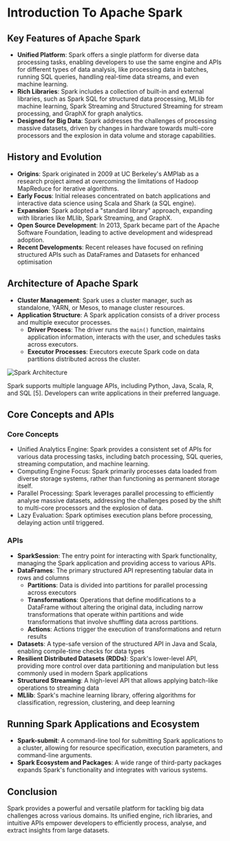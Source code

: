 # Introduction To Apache Spark

## Key Features of Apache Spark

- **Unified Platform**: Spark offers a single platform for diverse data processing tasks, enabling developers to use the same engine and APIs for different types of data analysis, like processing data in batches, running SQL queries, handling real-time data streams, and even machine learning.
- **Rich Libraries**: Spark includes a collection of built-in and external libraries, such as Spark SQL for structured data processing, MLlib for machine learning, Spark Streaming and Structured Streaming for stream processing, and GraphX for graph analytics.
- **Designed for Big Data**: Spark addresses the challenges of processing massive datasets, driven by changes in hardware towards multi-core processors and the explosion in data volume and storage capabilities.

## History and Evolution

- **Origins**: Spark originated in 2009 at UC Berkeley's AMPlab as a research project aimed at overcoming the limitations of Hadoop MapReduce for iterative algorithms.
- **Early Focus**: Initial releases concentrated on batch applications and interactive data science using Scala and Shark (a SQL engine).
- **Expansion**: Spark adopted a "standard library" approach, expanding with libraries like MLlib, Spark Streaming, and GraphX.
- **Open Source Development**: In 2013, Spark became part of the Apache Software Foundation, leading to active development and widespread adoption.
- **Recent Developments**: Recent releases have focused on refining structured APIs such as DataFrames and Datasets for enhanced optimisation

## Architecture of Apache Spark

- **Cluster Management**: Spark uses a cluster manager, such as standalone, YARN, or Mesos, to manage cluster resources.
- **Application Structure**: A Spark application consists of a driver process and multiple executor processes.
  - **Driver Process**: The driver runs the `main()` function, maintains application information, interacts with the user, and schedules tasks across executors.
  - **Executor Processes**: Executors execute Spark code on data partitions distributed across the cluster.

![Spark Architecture](../assets/spark_architecture.png)

Spark supports multiple language APIs, including Python, Java, Scala, R, and SQL [5]. Developers can write applications in their preferred language.

## Core Concepts and APIs

### Core Concepts

- Unified Analytics Engine: Spark provides a consistent set of APIs for various data processing tasks, including batch processing, SQL queries, streaming computation, and machine learning.
- Computing Engine Focus: Spark primarily processes data loaded from diverse storage systems, rather than functioning as permanent storage itself.
- Parallel Processing: Spark leverages parallel processing to efficiently analyse massive datasets, addressing the challenges posed by the shift to multi-core processors and the explosion of data.
- Lazy Evaluation: Spark optimises execution plans before processing, delaying action until triggered.

### APIs

- **SparkSession**:  The entry point for interacting with Spark functionality, managing the Spark application and providing access to various APIs.
- **DataFrames**:  The primary structured API representing tabular data in rows and columns
  - **Partitions**:  Data is divided into partitions for parallel processing across executors
  - **Transformations**: Operations that define modifications to a DataFrame without altering the original data, including narrow transformations that operate within partitions and wide transformations that involve shuffling data across partitions.
  - **Actions**: Actions trigger the execution of transformations and return results
- **Datasets**: A type-safe version of the structured API in Java and Scala, enabling compile-time checks for data types
- **Resilient Distributed Datasets (RDDs)**: Spark's lower-level API, providing more control over data partitioning and manipulation but less commonly used in modern Spark applications
- **Structured Streaming**:  A high-level API that allows applying batch-like operations to streaming data
- **MLlib**: Spark's machine learning library, offering algorithms for classification, regression, clustering, and deep learning

## Running Spark Applications and Ecosystem

- **Spark-submit**:  A command-line tool for submitting Spark applications to a cluster, allowing for resource specification, execution parameters, and command-line arguments.
- **Spark Ecosystem and Packages**: A wide range of third-party packages expands Spark's functionality and integrates with various systems.

## Conclusion

Spark provides a powerful and versatile platform for tackling big data challenges across various domains. Its unified engine, rich libraries, and intuitive APIs empower developers to efficiently process, analyse, and extract insights from large datasets.
